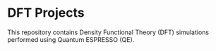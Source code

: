 # DFT Projects

This repository contains Density Functional Theory (DFT) simulations performed using Quantum ESPRESSO (QE).

